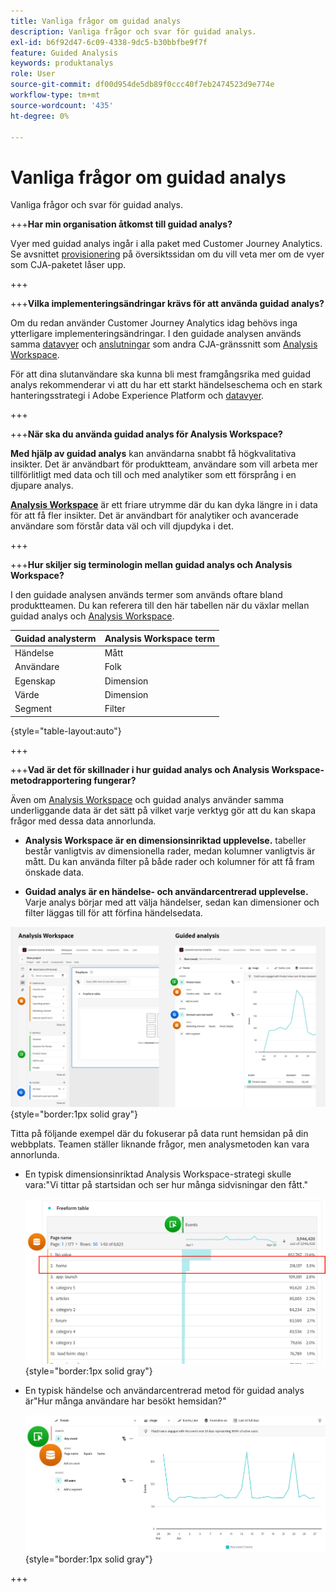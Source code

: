 ```yaml
---
title: Vanliga frågor om guidad analys
description: Vanliga frågor och svar för guidad analys.
exl-id: b6f92d47-6c09-4338-9dc5-b30bbfbe9f7f
feature: Guided Analysis
keywords: produktanalys
role: User
source-git-commit: df00d954de5db89f0ccc40f7eb2474523d9e774e
workflow-type: tm+mt
source-wordcount: '435'
ht-degree: 0%

---
```


# Vanliga frågor om guidad analys

Vanliga frågor och svar för guidad analys.

+++**Har min organisation åtkomst till guidad analys?**

Vyer med guidad analys ingår i alla paket med Customer Journey Analytics. Se avsnittet [provisionering](overview.md#provisioning) på översiktssidan om du vill veta mer om de vyer som CJA-paketet låser upp.

+++

+++**Vilka implementeringsändringar krävs för att använda guidad analys?**

Om du redan använder Customer Journey Analytics idag behövs inga ytterligare implementeringsändringar. I den guidade analysen används samma [datavyer](../data-views/data-views.md) och [anslutningar](../connections/overview.md) som andra CJA-gränssnitt som [Analysis Workspace](../analysis-workspace/home.md).

För att dina slutanvändare ska kunna bli mest framgångsrika med guidad analys rekommenderar vi att du har ett starkt händelseschema och en stark hanteringsstrategi i Adobe Experience Platform och [datavyer](../data-views/data-views.md).

+++

+++**När ska du använda guidad analys för Analysis Workspace?**

**Med hjälp av guidad analys** kan användarna snabbt få högkvalitativa insikter. Det är användbart för produktteam, användare som vill arbeta mer tillförlitligt med data och till och med analytiker som ett försprång i en djupare analys.

**[Analysis Workspace](../analysis-workspace/home.md)** är ett friare utrymme där du kan dyka längre in i data för att få fler insikter. Det är användbart för analytiker och avancerade användare som förstår data väl och vill djupdyka i det.

+++

+++**Hur skiljer sig terminologin mellan guidad analys och Analysis Workspace?**

I den guidade analysen används termer som används oftare bland produktteamen. Du kan referera till den här tabellen när du växlar mellan guidad analys och [Analysis Workspace](../analysis-workspace/home.md).

| Guidad analysterm | Analysis Workspace term |
| --- | --- |
| Händelse | Mått |
| Användare | Folk |
| Egenskap | Dimension |
| Värde | Dimension |
| Segment | Filter |

{style="table-layout:auto"}

+++

+++**Vad är det för skillnader i hur guidad analys och Analysis Workspace-metodrapportering fungerar?**

Även om [Analysis Workspace](../analysis-workspace/home.md) och guidad analys använder samma underliggande data är det sätt på vilket varje verktyg gör att du kan skapa frågor med dessa data annorlunda.

* **Analysis Workspace är en dimensionsinriktad upplevelse.** tabeller består vanligtvis av dimensionella rader, medan kolumner vanligtvis är mått. Du kan använda filter på både rader och kolumner för att få fram önskade data.

* **Guidad analys är en händelse- och användarcentrerad upplevelse.** Varje analys börjar med att välja händelser, sedan kan dimensioner och filter läggas till för att förfina händelsedata.

![Analysis Workspace och guidade analysvyer](assets/structure.png){style="border:1px solid gray"}

Titta på följande exempel där du fokuserar på data runt hemsidan på din webbplats. Teamen ställer liknande frågor, men analysmetoden kan vara annorlunda.

* En typisk dimensionsinriktad Analysis Workspace-strategi skulle vara:&quot;Vi tittar på startsidan och ser hur många sidvisningar den fått.&quot;

  ![Dimensionen centrerad](assets/dimension-centered.png){style="border:1px solid gray"}

* En typisk händelse och användarcentrerad metod för guidad analys är&quot;Hur många användare har besökt hemsidan?&quot;

  ![Händelsen centrerad](assets/event-centered.png){style="border:1px solid gray"}

+++
